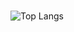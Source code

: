 ### 
![Top Langs](https://github-readme-stats.vercel.app/api/top-langs/?username=bosen&layout=compact&count_private=true)
